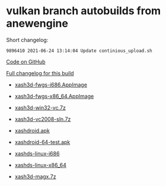 # vulkan branch autobuilds from anewengine

Short changelog:
```
9896410 2021-06-24 13:14:04 Update continious_upload.sh
```

[Code on GitHub](https://github.com/ProphetArc/xash3d-fwgs/tree/98964100554d698689e4a183f9c94242f01f8c69)

[Full changelog for this build](https://github.com/ProphetArc/xash3d-fwgs/commits/98964100554d698689e4a183f9c94242f01f8c69)

* [xash3d-fwgs-i686.AppImage](https://github.com/ProphetArc/xash3d-deploy/blob/anewengine-vulkan/xash3d-fwgs-i686.AppImage?raw=true)

* [xash3d-fwgs-x86_64.AppImage](https://github.com/ProphetArc/xash3d-deploy/blob/anewengine-vulkan/xash3d-fwgs-x86_64.AppImage?raw=true)

* [xash3d-win32-vc.7z](https://github.com/ProphetArc/xash3d-deploy/blob/anewengine-vulkan/xash3d-win32-vc.7z?raw=true)

* [xash3d-vc2008-sln.7z](https://github.com/ProphetArc/xash3d-deploy/blob/anewengine-vulkan/xash3d-vc2008-sln.7z?raw=true)

* [xashdroid.apk](https://github.com/ProphetArc/xash3d-deploy/blob/anewengine-vulkan/xashdroid.apk?raw=true)

* [xashdroid-64-test.apk](https://github.com/ProphetArc/xash3d-deploy/blob/anewengine-vulkan/xashdroid-64-test.apk?raw=true)

* [xashds-linux-i686](https://github.com/ProphetArc/xash3d-deploy/blob/anewengine-vulkan/xashds-linux-i686?raw=true)

* [xashds-linux-x86_64](https://github.com/ProphetArc/xash3d-deploy/blob/anewengine-vulkan/xashds-linux-x86_64?raw=true)

* [xash3d-magx.7z](https://github.com/ProphetArc/xash3d-deploy/blob/anewengine-vulkan/xash3d-magx.7z?raw=true)

